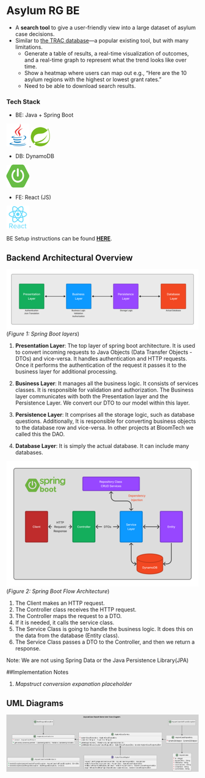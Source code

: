 # Asylum RG BE

- A **search tool** to give a user-friendly view into a large dataset of asylum case decisions.
- Similar to [the TRAC database](https://trac.syr.edu/phptools/immigration/asylum/)—a popular existing tool, but with many limitations.
    - Generate a table of results, a real-time visualization of outcomes, and a real-time graph to represent what the trend looks like over time.
    - Show a heatmap where users can map out e.g., “Here are the 10 asylum regions with the highest or lowest grant rates.”
    - Need to be able to download search results.

### Tech Stack

- BE: Java + Spring Boot
<p align="left">
<a href="https://www.java.com" target="_blank" rel="noreferrer"> 
<img src="https://raw.githubusercontent.com/devicons/devicon/master/icons/java/java-original.svg" alt="java" width="60" height="60"/> </a>
<a href="https://spring.io/projects/spring-boot" target="_blank" rel="noreferrer"> 
<img src="https://raw.githubusercontent.com/devicons/devicon/master/icons/spring/spring-original.svg" alt="spring" width="50" height="50"/> </a>
</p>

- DB: DynamoDB
<p align="left">
<a href="https://docs.aws.amazon.com/amazondynamodb/latest/developerguide/Introduction.html" target="_blank" rel="noreferrer"> 
<img src= "/documentation/images/spring_boot_logo.png" alt="DynamoDB" width="60" height="60"/> </a>
</p>


- FE: React (JS)
<p align="left">
<a href="https://reactjs.org/" target="_blank" rel="noreferrer"> 
<img src="https://raw.githubusercontent.com/devicons/devicon/master/icons/react/react-original-wordmark.svg" alt="react" width="60" height="60"/> </a>
</p>

BE Setup instructions can be found [**HERE**](https://www.notion.so/bloomtech/BE-Local-Setup-794f197185c046ccb9e2e9f073268cbe).

## Backend Architectural Overview

![ArchitectureOverview](documentation/images/hrf_be_architecture_overview.png)
(_Figure 1: Spring Boot layers_)

1. **Presentation Layer**: The top layer of spring boot architecture. It is used 
to convert incoming requests to Java Objects (Data Transfer Objects - DTOs) and vice-versa. It handles authentication and HTTP requests.
Once it performs the authentication of the request it passes it to the business layer for additional processing.

2. **Business Layer**: It manages all the business logic. It consists of services classes. It is responsible for 
validation and authorization. The Business layer communicates with both the Presentation layer and the Persistence 
Layer. We convert our DTO to our model within this layer.

3. **Persistence Layer**: It comprises all the storage logic, such as database questions. 
Additionally, It is responsible for converting business objects to the database row and vice-versa.
In other projects at BloomTech we called this the DAO.

4. **Database Layer**: It is simply the actual database. It can include many databases.



![FlowArchitecture](documentation/images/hrf_be_flow_architecture.png)
(_Figure 2: Spring Boot Flow Architecture_)

1. The Client makes an HTTP request.
2. The Controller class receives the HTTP request.
3. The Controller maps the request to a DTO.
4. If it is needed, it calls the service class.
5. The Service Class is going to handle the business logic. It does this on the data from the database (Entity class).
6. The Service Class passes a DTO to the Controller, and then we return a response.

Note: We are not using Spring Data or the Java Persistence Library(JPA)

##Implementation Notes
1. _Mapstruct conversion expanation placeholder_

## UML Diagrams
![MainClassDiagram](documentation/images/RELEASE_1.5_CD.png)